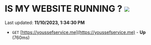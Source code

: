 # IS MY WEBSITE RUNNING ? [![](https://img.shields.io/static/v1?label=Sponsor&message=%E2%9D%A4&logo=GitHub&color=%23fe8e86)](https://github.com/sponsors/<username>)

Last updated: **11/10/2023, 1:34:30 PM**

- `GET` [https://youssefservice.me](https://youssefservice.me) - **Up** (760ms)
